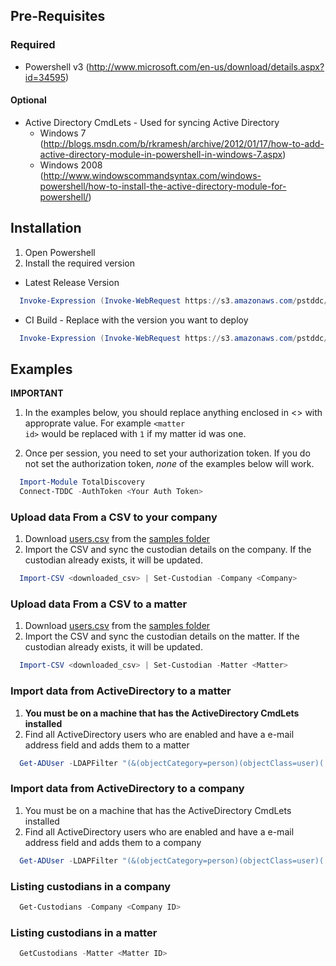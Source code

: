 ## Pre-Requisites

### Required
  - Powershell v3 (http://www.microsoft.com/en-us/download/details.aspx?id=34595)

#### Optional
  - Active Directory CmdLets - Used for syncing Active Directory 
    - Windows 7 (http://blogs.msdn.com/b/rkramesh/archive/2012/01/17/how-to-add-active-directory-module-in-powershell-in-windows-7.aspx)
    - Windows 2008 (http://www.windowscommandsyntax.com/windows-powershell/how-to-install-the-active-directory-module-for-powershell/)

## Installation

  1. Open Powershell
  2. Install the required version

  - Latest Release Version

```powershell
  Invoke-Expression (Invoke-WebRequest https://s3.amazonaws.com/pstddc/Install.ps1).Content
```
  - CI Build - Replace <version> with the version you want to deploy
    
```powershell
  Invoke-Expression (Invoke-WebRequest https://s3.amazonaws.com/pstddc/ci/<version>/Install.ps1).Content
```

## Examples

__IMPORTANT__

1. In the examples below, you should replace anything enclosed in <> with approprate value. For example <code>&lt;matter id&gt;</code> would be replaced with <code>1</code> if my matter id was one.

2. Once per session, you need to set your authorization token. If you do not set the authorization token, _none_ of the examples below will work.

```powershell
  Import-Module TotalDiscovery
  Connect-TDDC -AuthToken <Your Auth Token>
````


### Upload data From a CSV to your company
  1. Download [users.csv](https://github.com/BIAINC/pstddc/raw/master/samples/users.csv) from the [samples folder](https://github.com/BIAINC/pstddc/raw/master/samples/)
  2. Import the CSV and sync the custodian details on the company. If the custodian already exists, it will be updated. 

```powershell
  Import-CSV <downloaded_csv> | Set-Custodian -Company <Company>
```

### Upload data From a CSV to a matter
  1. Download [users.csv](https://github.com/BIAINC/pstddc/raw/master/samples/users.csv) from the [samples folder](https://github.com/BIAINC/pstddc/raw/master/samples/)
  2. Import the CSV and sync the custodian details on the matter. If the custodian already exists, it will be updated. 

```powershell
  Import-CSV <downloaded_csv> | Set-Custodian -Matter <Matter>
```

### Import data from ActiveDirectory to a matter
  1. **You must be on a machine that has the ActiveDirectory CmdLets installed**
  2.  Find all ActiveDirectory users who are enabled and have a e-mail address field and adds them to a matter
  ```powershell
    Get-ADUser -LDAPFilter "(&(objectCategory=person)(objectClass=user)(!userAccountControl:1.2.840.113556.1.4.803:=2)(mail=*))" -Properties OfficePhone,EmailAddress,Title,Office,Department,Description,Manager | Set-Custodian -Matter <matter>
  ```

### Import data from ActiveDirectory to a company
  1. You must be on a machine that has the ActiveDirectory CmdLets installed
  2. Find all ActiveDirectory users who are enabled and have a e-mail address field and adds them to a company
  ```powershell
    Get-ADUser -LDAPFilter "(&(objectCategory=person)(objectClass=user)(!userAccountControl:1.2.840.113556.1.4.803:=2)(mail=*))" -Properties OfficePhone,EmailAddress,Title,Office,Department,Description,Manager | Set-Custodian -Company <company>
  ```

  ### Listing custodians in a company
  ```powershell
    Get-Custodians -Company <Company ID>
  ```

  ### Listing custodians in a matter
  ```powershell
    GetCustodians -Matter <Matter ID>
  ```